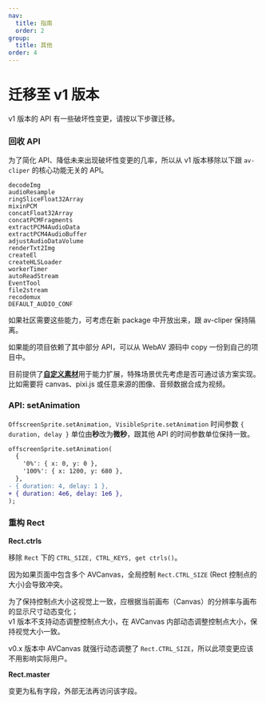 ```yaml
---
nav:
  title: 指南
  order: 2
group:
  title: 其他
order: 4
---
```


# 迁移至 v1 版本

v1 版本的 API 有一些破坏性变更，请按以下步骤迁移。

### 回收 API

为了简化 API、降低未来出现破坏性变更的几率，所以从 v1 版本移除以下跟 `av-cliper` 的核心功能无关的 API。

```
decodeImg
audioResample
ringSliceFloat32Array
mixinPCM
concatFloat32Array
concatPCMFragments
extractPCM4AudioData
extractPCM4AudioBuffer
adjustAudioDataVolume
renderTxt2Img
createEl
createHLSLoader
workerTimer
autoReadStream
EventTool
file2stream
recodemux
DEFAULT_AUDIO_CONF
```

如果社区需要这些能力，可考虑在新 package 中开放出来，跟 av-cliper 保持隔离。

如果能的项目依赖了其中部分 API，可以从 WebAV 源码中 copy 一份到自己的项目中。

目前提供了[**自定义素材**](https://bilibili.github.io/WebAV/demo/2_6-custom-clip)用于能力扩展，特殊场景优先考虑是否可通过该方案实现。  
比如需要将 canvas、pixi.js 或任意来源的图像、音频数据合成为视频。

### API: setAnimation

`OffscreenSprite.setAnimation, VisibleSprite.setAnimation` 时间参数 `{ duration, delay }` 单位由**秒**改为**微秒**，跟其他 API 的时间参数单位保持一致。

```diff
offscreenSprite.setAnimation(
  {
    '0%': { x: 0, y: 0 },
    '100%': { x: 1200, y: 680 },
  },
- { duration: 4, delay: 1 },
+ { duration: 4e6, delay: 1e6 },
);
```

### 重构 Rect

**Rect.ctrls**

移除 `Rect` 下的 `CTRL_SIZE, CTRL_KEYS, get ctrls()`。

因为如果页面中包含多个 AVCanvas，全局控制 `Rect.CTRL_SIZE` (Rect 控制点的大小)会导致冲突。

为了保持控制点大小这视觉上一致，应根据当前画布（Canvas）的分辨率与画布的显示尺寸动态变化；  
v1 版本不支持动态调整控制点大小，在 AVCanvas 内部动态调整控制点大小，保持视觉大小一致。

v0.x 版本中 AVCanvas 就强行动态调整了 `Rect.CTRL_SIZE`，所以此项变更应该不用影响实际用户。

**Rect.master**

变更为私有字段，外部无法再访问该字段。

